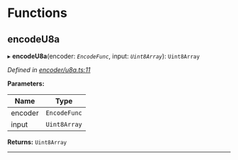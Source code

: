 

# Functions

<a id="encodeu8a"></a>

##  encodeU8a

▸ **encodeU8a**(encoder: *`EncodeFunc`*, input: *`Uint8Array`*): `Uint8Array`

*Defined in [encoder/u8a.ts:11](https://github.com/polkadot-js/common/blob/dc996ef/packages/util-rlp/src/encoder/u8a.ts#L11)*

**Parameters:**

| Name | Type |
| ------ | ------ |
| encoder | `EncodeFunc` |
| input | `Uint8Array` |

**Returns:** `Uint8Array`

___

